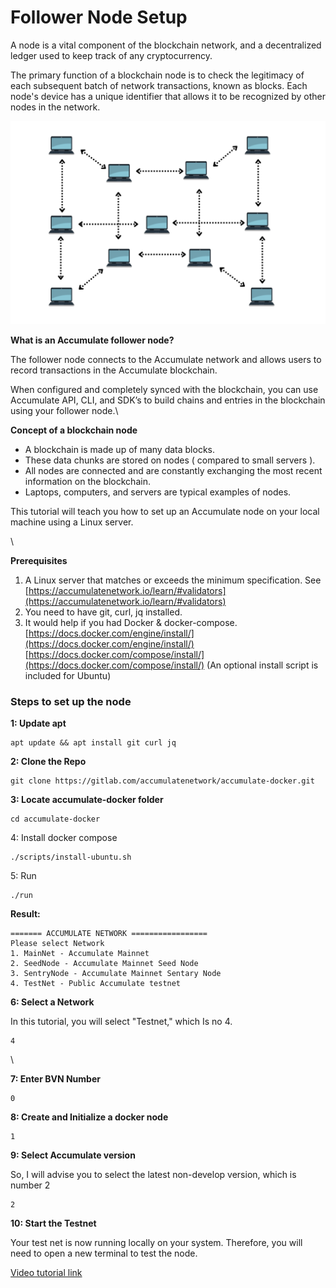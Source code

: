 # Follower Node Setup

A node is a vital component of the blockchain network, and a decentralized ledger used to keep track of any cryptocurrency.

The primary function of a blockchain node is to check the legitimacy of each subsequent batch of network transactions, known as blocks. Each node's device has a unique identifier that allows it to be recognized by other nodes in the network.

![](<../.gitbook/assets/Screenshot 2022-05-19 at 13.49.32.png>)

**What is an Accumulate follower node?**

The follower node connects to the Accumulate network and allows users to record transactions in the Accumulate blockchain.

When configured and completely synced with the blockchain, you can use Accumulate API, CLI, and SDK’s to build chains and entries in the blockchain using your follower node.\


**Concept of a blockchain node**

* A blockchain is made up of many data blocks.
* These data chunks are stored on nodes ( compared to small servers ).
* All nodes are connected and are constantly exchanging the most recent information on the blockchain.
* Laptops, computers, and servers are typical examples of nodes.

This tutorial will teach you how to set up an Accumulate node on your local machine using a Linux server.

\


**Prerequisites**

1. A Linux server that matches or exceeds the minimum specification. See [https://accumulatenetwork.io/learn/#validators](https://accumulatenetwork.io/learn/#validators)
2. You need to have git, curl, jq installed.
3. It would help if you had Docker & docker-compose. [https://docs.docker.com/engine/install/](https://docs.docker.com/engine/install/) [https://docs.docker.com/compose/install/](https://docs.docker.com/compose/install/) (An optional install script is included for Ubuntu)

### **Steps to set up the node**

**1: Update apt**

```
apt update && apt install git curl jq  
```

**2: Clone the Repo**

```
git clone https://gitlab.com/accumulatenetwork/accumulate-docker.git
```

**3: Locate accumulate-docker folder**

```
cd accumulate-docker  
```

4: Install docker compose

```
./scripts/install-ubuntu.sh  
```

5: Run

```
./run  
```

**Result:**

```
======= ACCUMULATE NETWORK =================  
Please select Network  
1. MainNet - Accumulate Mainnet  
2. SeedNode - Accumulate Mainnet Seed Node  
3. SentryNode - Accumulate Mainnet Sentary Node  
4. TestNet - Public Accumulate testnet  
```

**6: Select a Network**

In this tutorial, you will select "Testnet," which Is no 4.

```
4
```

\


**7: Enter BVN Number**

```
0
```

**8: Create and Initialize a docker node**

```
1
```

**9: Select Accumulate version**

So, I will advise you to select the latest non-develop version, which is number 2

```
2
```

**10: Start the Testnet**

Your test net is now running locally on your system. Therefore, you will need to open a new terminal to test the node.

[Video tutorial link](https://www.youtube.com/watch?v=aHrJpkWQbXo)
